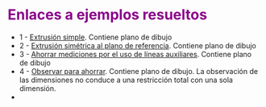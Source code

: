 # <FONT COLOR=#8B008B>Enlaces a ejemplos resueltos</font>

* 1 - [Extrusión simple](../ejemplos/coleccion/src/Extrusion_simple.FCStd). Contiene plano de dibujo
* 2 - [Extrusión simétrica al plano de referencia](../ejemplos/coleccion/src/Extrusion_simetrica_plano.FCStd). Contiene plano de dibujo
* 3 - [Ahorrar mediciones por el uso de líneas auxiliares](../ejemplos/coleccion/src/Ahorrar_medidas.FCStd). Contiene plano de dibujo
* 4 - [Observar para ahorrar](../ejemplos/coleccion/src/Observar_ahorra.FCStd). Contiene plano de dibujo. La observación de las dimensiones no conduce a una restricción total con una sola dimensión.
* 